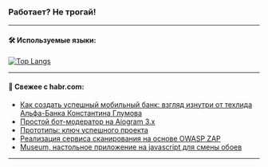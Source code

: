 ### Работает? Не трогай!

---
<!--
#### 🛠️ Technical stack:

![Java](https://img.shields.io/badge/Java-informational?logo=Oracle&style=flat&logoColor=white&color=FF4500)
![Kotlin](https://img.shields.io/badge/Kotlin-informational?logo=Kotlin&style=flat&logoColor=white&color=774D97)
![TS](https://img.shields.io/badge/TypeScript-informational?logo=typeScript&style=flat&logoColor=black&color=017acc)
![Python](https://img.shields.io/badge/Python-informational?logo=Python&style=flat&logoColor=black&color=ffdd54) <br>
![Spring](https://img.shields.io/badge/Spring-informational?logo=Spring&style=flat&logoColor=white&color=6DB33F) 
![SpringBoot](https://img.shields.io/badge/SpringBoot-informational?logo=SpringBoot&style=flat&logoColor=white&color=6DB33F)
![Nest](https://img.shields.io/badge/NestJS-informational?logo=NestJS&style=flat&logoColor=white&color=E0234E) 
![NodeJS](https://img.shields.io/badge/NodeJS-informational?logo=node.js&style=flat&logoColor=white&color=70A760)<br>
![PostgreSQL](https://img.shields.io/badge/PostgreSQL-informational?logo=PostgreSQL&style=flat&logoColor=white&color=DAA520)
![MongoDB](https://img.shields.io/badge/MongoDB-informational?logo=MongoDB&style=flat&logoColor=white&color=870000)
![Apache](https://img.shields.io/badge/Apache-informational?logo=apache&style=flat&logoColor=white&color=f74e28)

___ 
-->

#### 🛠️ Используемые языки:

[![Top Langs](https://github-readme-stats-u2qms2cxw-advtsettinggmailcoms-projects.vercel.app/api/top-langs/?username=zloylis&langs_count=10&hide_title=true&title_color=e6edf3&size_weight=0.5&count_weight=0.5&layout=compact&hide_progress=true&hide_border=true&theme=dracula)](https://github.com/zloylis)

<!---


####  :octocat:&nbsp;&nbsp; Статистика:

![GitHub stats](https://github-readme-stats-u2qms2cxw-advtsettinggmailcoms-projects.vercel.app/api?username=zloylis&show_icons=true&hide_border=true&theme=dracula&title_color=e6edf3&include_all_commits=true&count_private=true&hide_rank=false&hide_title=true&rank_icon=github)
-->
---

#### 💬 Свежее с habr.com:

<!-- BLOG-POST-LIST:START -->
- [Как создать успешный мобильный банк: взгляд изнутри от техлида Альфа-Банка Константина Глумова](https://habr.com/ru/articles/829016/?utm_source=habrahabr&utm_medium=rss&utm_campaign=829016)
- [Простой бот-модератор на Aiogram 3.x](https://habr.com/ru/companies/amvera/articles/829294/?utm_source=habrahabr&utm_medium=rss&utm_campaign=829294)
- [Прототипы: ключ успешного проекта](https://habr.com/ru/companies/sminex_developer/articles/829270/?utm_source=habrahabr&utm_medium=rss&utm_campaign=829270)
- [Реализация сервиса сканирования на основе OWASP ZAP](https://habr.com/ru/companies/vk/articles/829030/?utm_source=habrahabr&utm_medium=rss&utm_campaign=829030)
- [Museum, настольное приложение на javascript для смены обоев](https://habr.com/ru/articles/829242/?utm_source=habrahabr&utm_medium=rss&utm_campaign=829242)
<!-- BLOG-POST-LIST:END -->

---
